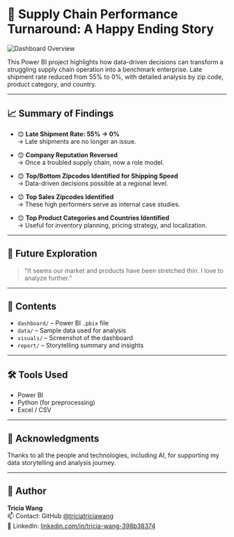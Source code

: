 # 🚚 Supply Chain Performance Turnaround: A Happy Ending Story

![Dashboard Overview](visuals/dashboard_screenshot.png)

This Power BI project highlights how data-driven decisions can transform a struggling supply chain operation into a benchmark enterprise.  Late shipment rate reduced from 55% to 0%, with detailed analysis by zip code, product category, and country.

---

## 📈 Summary of Findings

- 😊 **Late Shipment Rate: 55% → 0%**  
  → Late shipments are no longer an issue.

- 😊 **Company Reputation Reversed**  
  → Once a troubled supply chain, now a role model.

- 😊 **Top/Bottom Zipcodes Identified for Shipping Speed**  
  → Data-driven decisions possible at a regional level.

- 😊 **Top Sales Zipcodes Identified**  
  → These high performers serve as internal case studies.

- 😊 **Top Product Categories and Countries Identified**  
  → Useful for inventory planning, pricing strategy, and localization.

---

## 🔮 Future Exploration

> "It seems our market and products have been stretched thin. I love to analyze further."

---

## 📂 Contents

- `dashboard/` – Power BI `.pbix` file  
- `data/` – Sample data used for analysis  
- `visuals/` – Screenshot of the dashboard  
- `report/` – Storytelling summary and insights

---

## 🛠️ Tools Used

- Power BI  
- Python (for preprocessing)  
- Excel / CSV

---

## 🙌 Acknowledgments

Thanks to all the people and technologies, including AI, for supporting my data storytelling and analysis journey.

---

## 🚀 Author

**Tricia Wang**  
📫 Contact: GitHub [@triciatriciawang](https://github.com/triciatriciawang)  
🔗 LinkedIn: [linkedin.com/in/tricia-wang-398b38374](https://linkedin.com/in/tricia-wang-398b38374)

